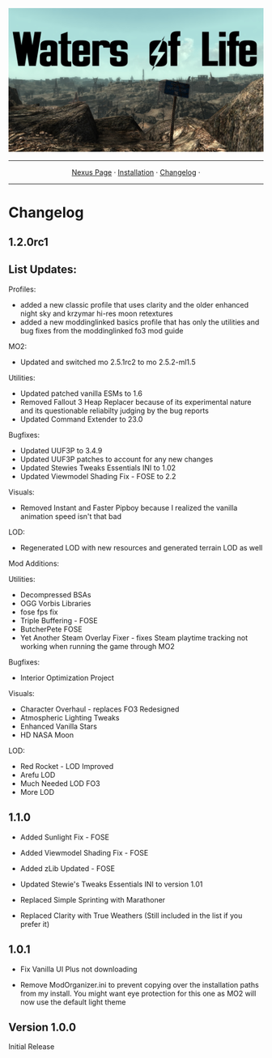 <img src= "https://raw.githubusercontent.com/zpok3/Waters-of-Life/main/logo.jpeg" target="_blank"></a>

---

<p align="center">
  <a href="https://www.nexusmods.com/fallout3/mods/26081">Nexus Page</a> ·
  <a href="README.md">Installation</a> ·
  <a href="changelog.md">Changelog</a> ·

---

  # Changelog

## 1.2.0rc1

## List Updates:

Profiles:
- added a new classic profile that uses clarity and the older enhanced night sky and krzymar hi-res moon retextures
- added a new moddinglinked basics profile that has only the utilities and bug fixes from the moddinglinked fo3 mod guide

MO2:
- Updated and switched mo 2.5.1rc2 to mo 2.5.2-ml1.5

Utilities:
- Updated patched vanilla ESMs to 1.6
- Removed Fallout 3 Heap Replacer because of its experimental nature and its questionable reliabilty judging by the bug reports
- Updated Command Extender to 23.0

Bugfixes:

- Updated UUF3P to 3.4.9
- Updated UUF3P patches to account for any new changes
- Updated Stewies Tweaks Essentials INI to 1.02
- Updated Viewmodel Shading Fix - FOSE to 2.2

Visuals:
- Removed Instant and Faster Pipboy because I realized the vanilla animation speed isn't that bad

LOD:
- Regenerated LOD with new resources and generated terrain LOD as well

Mod Additions:

Utilities:
- Decompressed BSAs
- OGG Vorbis Libraries
- fose fps fix
- Triple Buffering - FOSE
- ButcherPete FOSE
- Yet Another Steam Overlay Fixer - fixes Steam playtime tracking not working when running the game through MO2

Bugfixes:
- Interior Optimization Project

Visuals:
- Character Overhaul - replaces FO3 Redesigned
- Atmospheric Lighting Tweaks
- Enhanced Vanilla Stars
- HD NASA Moon

LOD:
- Red Rocket - LOD Improved
- Arefu LOD
- Much Needed LOD FO3
- More LOD

## 1.1.0

- Added Sunlight Fix - FOSE

- Added Viewmodel Shading Fix - FOSE

- Added zLib Updated - FOSE

- Updated Stewie's Tweaks Essentials INI to version 1.01

- Replaced Simple Sprinting with Marathoner

- Replaced Clarity with True Weathers (Still included in the list if you prefer it)

## 1.0.1

- Fix Vanilla UI Plus not downloading

- Remove ModOrganizer.ini to prevent copying over the installation paths from my install. You might want eye protection for this one as MO2 will now use the default light theme

## Version 1.0.0
Initial Release
